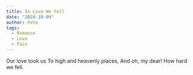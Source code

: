```yaml
---
title: In Love We Fell
date: "2024-10-09"
author: Pete
tags:
  - Romance
  - Love
  - Pain
---
```


Our love took us
To high and heavenly places,
And oh, my dear!
How hard we fell.
